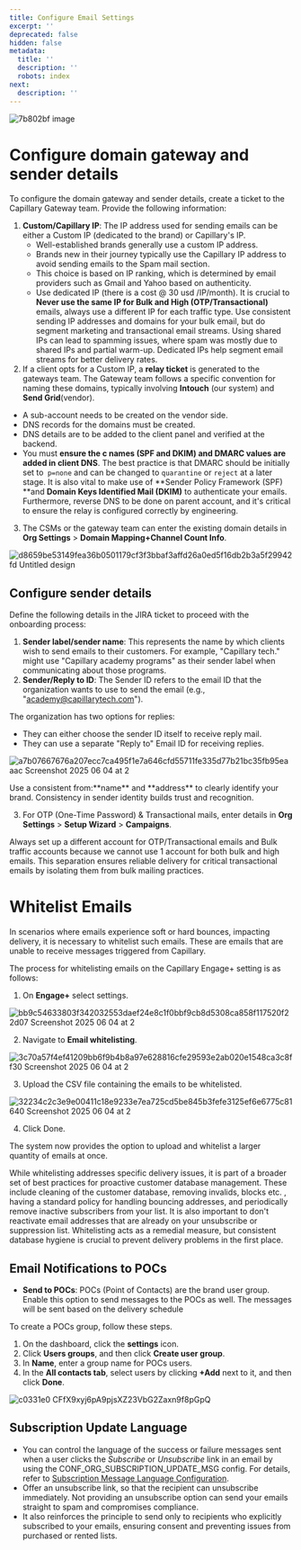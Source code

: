 ```yaml
---
title: Configure Email Settings
excerpt: ''
deprecated: false
hidden: false
metadata:
  title: ''
  description: ''
  robots: index
next:
  description: ''
---
```

![7b802bf image](https://files.readme.io/7b802bf-image.png)

# Configure domain gateway and sender details

To configure the domain gateway and sender details, create a ticket to the Capillary Gateway team. Provide the following information:

1. **Custom/Capillary IP**: The IP address used for sending emails can be either a Custom IP (dedicated to the brand) or Capillary's IP.
   * Well-established brands generally use a custom IP address.
   * Brands new in their journey typically use the Capillary IP address to avoid sending emails to the Spam mail section.
   * This choice is based on IP ranking, which is determined by email providers such as Gmail and Yahoo based on authenticity.
   * Use dedicated IP (there is a cost @ 30 usd /IP/month). It is crucial to **Never use the same IP for Bulk and High (OTP/Transactional)** emails, always use a different IP for each traffic type. Use consistent sending IP addresses and domains for your bulk email, but do segment marketing and transactional email streams. Using shared IPs can lead to spamming issues, where spam was mostly due to shared IPs and partial warm-up. Dedicated IPs help segment email streams for better delivery rates.
2. If a client opts for a Custom IP, a **relay ticket** is generated to the gateways team. The Gateway team follows a specific convention for naming these domains, typically involving **Intouch** (our system) and **Send Grid**(vendor).

* A sub-account needs to be created on the vendor side.
* DNS records for the domains must be created.
* DNS details are to be added to the client panel and verified at the backend.
* You must **ensure the c names (SPF and DKIM) and DMARC values are added in client DNS**. The best practice is that DMARC should be initially set to` p=none` and can be changed to `quarantine` or `reject` at a later stage. It is also vital to make use of **Sender Policy Framework (SPF) **and **Domain Keys Identified Mail (DKIM)** to authenticate your emails. Furthermore, reverse DNS to be done on parent account, and it's critical to ensure the relay is configured correctly by engineering.

3. The CSMs or the gateway team can enter the existing domain details in **Org Settings** > **Domain Mapping+Channel Count Info**.

![d8659be53149fea36b0501179cf3f3bbaf3affd26a0ed5f16db2b3a5f29942fd Untitled design](https://files.readme.io/d8659be53149fea36b0501179cf3f3bbaf3affd26a0ed5f16db2b3a5f29942fd-Untitled_design.gif)

## Configure sender details

Define the following details in the JIRA ticket to proceed with the onboarding process:

1. **Sender label/sender name**: This represents the name by which clients wish to send emails to their customers. For example, "Capillary tech." might use "Capillary academy programs" as their sender label when communicating about those programs.
2. **Sender/Reply to ID**: The Sender ID refers to the email ID that the organization wants to use to send the email (e.g., "[academy@capillarytech.com](mailto:academy@capillarytech.com)").

The organization has two options for replies:

* They can either choose the sender ID itself to receive reply mail.
* They can use a separate "Reply to" Email ID for receiving replies.

![a7b07667676a207ecc7ca495f1e7a646cfd55711fe335d77b21bc35fb95eaaac Screenshot 2025 06 04 at 2](https://files.readme.io/a7b07667676a207ecc7ca495f1e7a646cfd55711fe335d77b21bc35fb95eaaac-Screenshot_2025-06-04_at_2.34.04_PM.png)

<Note title="Note">
Use a consistent from:**name** and **address** to clearly identify your brand. Consistency in sender identity builds trust and recognition.
</Note>

3. For OTP (One-Time Password) & Transactional mails, enter details in **Org Settings** > **Setup Wizard** > **Campaigns**.

<Note title="Note">
Always set up a different account for OTP/Transactional emails and Bulk traffic accounts because we cannot use 1 account for both bulk and high emails. This separation ensures reliable delivery for critical transactional emails by isolating them from bulk mailing practices.
</Note>

# Whitelist Emails

In scenarios where emails experience soft or hard bounces, impacting delivery, it is necessary to whitelist such emails. These are emails that are unable to receive messages triggered from Capillary.

The process for whitelisting emails on the Capillary Engage+ setting is as follows:

1. On **Engage+** select settings.

![bb9c54633803f342032553daef24e8c1f0bbf9cb8d5308ca858f117520f22d07 Screenshot 2025 06 04 at 2](https://files.readme.io/bb9c54633803f342032553daef24e8c1f0bbf9cb8d5308ca858f117520f22d07-Screenshot_2025-06-04_at_2.18.41_PM.png)

2. Navigate to **Email whitelisting**.

![3c70a57f4ef41209bb6f9b4b8a97e628816cfe29593e2ab020e1548ca3c8ff30 Screenshot 2025 06 04 at 2](https://files.readme.io/3c70a57f4ef41209bb6f9b4b8a97e628816cfe29593e2ab020e1548ca3c8ff30-Screenshot_2025-06-04_at_2.20.43_PM.png)

3. Upload the CSV file containing the emails to be whitelisted.

![32234c2c3e9e00411c18e9233e7ea725cd5be845b3fefe3125ef6e6775c81640 Screenshot 2025 06 04 at 2](https://files.readme.io/32234c2c3e9e00411c18e9233e7ea725cd5be845b3fefe3125ef6e6775c81640-Screenshot_2025-06-04_at_2.22.12_PM.png)

4. Click Done.

The system now provides the option to upload and whitelist a larger quantity of emails at once.

While whitelisting addresses specific delivery issues, it is part of a broader set of best practices for proactive customer database management. These include cleaning of the customer database, removing invalids, blocks etc. , having a standard policy for handling bouncing addresses, and periodically remove inactive subscribers from your list. It is also important to don't reactivate email addresses that are already on your unsubscribe or suppression list. Whitelisting acts as a remedial measure, but consistent database hygiene is crucial to prevent delivery problems in the first place.

## Email Notifications to POCs

* **Send to POCs**: POCs (Point of Contacts) are the brand user group. Enable this option to send messages to the POCs as well. The messages will be sent based on the delivery schedule

To create a POCs group, follow these steps.

1. On the dashboard, click the **settings** icon.
2. Click **Users groups**, and then click **Create user group**.
3. In **Name**, enter a group name for POCs users.
4. In the **All contacts tab**, select users by clicking **+Add** next to it, and then click **Done**.

![c0331e0 CFfX9xyj6pA9pjsXZ23VbG2Zaxn9f8pGpQ](https://files.readme.io/c0331e0-CFfX9xyj6pA9pjsXZ23VbG2Zaxn9f8pGpQ.png)

## Subscription Update Language

* You can control the language of the success or failure messages sent when a user clicks the _Subscribe_ or _Unsubscribe_ link in an email by using the CONF_ORG_SUBSCRIPTION_UPDATE_MSG config. For details, refer to [Subscription Message Language Configuration](https://docs.capillarytech.com/docs/subscription-management-1#subscription-message-language-configuration).
* Offer an unsubscribe link, so that the recipient can unsubscribe immediately. Not providing an unsubscribe option can send your emails straight to spam and compromises compliance.
* It also reinforces the principle to send only to recipients who explicitly subscribed to your emails, ensuring consent and preventing issues from purchased or rented lists.
